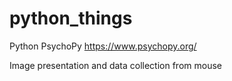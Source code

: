 # python_things
Python PsychoPy https://www.psychopy.org/

Image presentation and data collection from mouse
